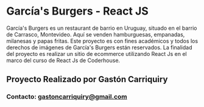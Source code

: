 # García's Burgers - React JS

García's Burgers es un restaurant de barrio en Uruguay, situado en el barrio de Carrasco, Montevideo. Aquí se venden hamburguesas, empanadas, milanesas y papas fritas. Este proyecto es con fines académicos y todos los derechos de imágenes de García's Burgers están reservados. La finalidad del proyecto es realizar un sitio de ecommerce utilizando React Js en el marco del curso de React Js de Coderhouse.

## Proyecto Realizado por Gastón Carriquiry
### Contacto: gastoncarriquiry@gmail.com
